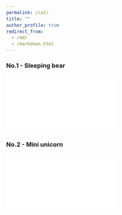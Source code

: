 ```yaml
---
permalink: /cat/
title: ""
author_profile: true
redirect_from: 
  - /md/
  - /markdown.html
---
```


### No.1 - Sleeping bear

![no1](1_bear.pdf)

### No.2 - Mini unicorn

![no2](2_mini.pdf)